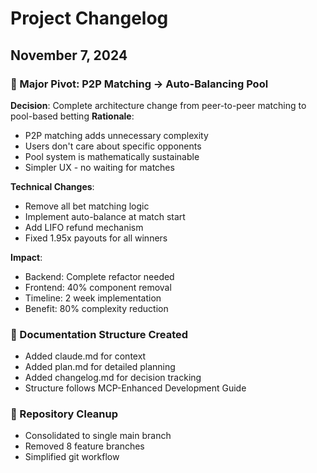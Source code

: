 # Project Changelog

## November 7, 2024

### 🔄 Major Pivot: P2P Matching → Auto-Balancing Pool
**Decision**: Complete architecture change from peer-to-peer matching to pool-based betting
**Rationale**: 
- P2P matching adds unnecessary complexity
- Users don't care about specific opponents
- Pool system is mathematically sustainable
- Simpler UX - no waiting for matches

**Technical Changes**:
- Remove all bet matching logic
- Implement auto-balance at match start
- Add LIFO refund mechanism
- Fixed 1.95x payouts for all winners

**Impact**:
- Backend: Complete refactor needed
- Frontend: 40% component removal
- Timeline: 2 week implementation
- Benefit: 80% complexity reduction

### 📝 Documentation Structure Created
- Added claude.md for context
- Added plan.md for detailed planning
- Added changelog.md for decision tracking
- Structure follows MCP-Enhanced Development Guide

### 🧹 Repository Cleanup
- Consolidated to single main branch
- Removed 8 feature branches
- Simplified git workflow